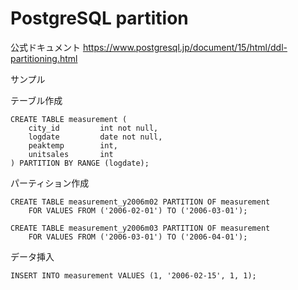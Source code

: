# PostgreSQL partition 


公式ドキュメント
https://www.postgresql.jp/document/15/html/ddl-partitioning.html


サンプル

テーブル作成
```
CREATE TABLE measurement (
    city_id         int not null,
    logdate         date not null,
    peaktemp        int,
    unitsales       int
) PARTITION BY RANGE (logdate);
```


パーティション作成
```
CREATE TABLE measurement_y2006m02 PARTITION OF measurement
    FOR VALUES FROM ('2006-02-01') TO ('2006-03-01');

CREATE TABLE measurement_y2006m03 PARTITION OF measurement
    FOR VALUES FROM ('2006-03-01') TO ('2006-04-01');
```


データ挿入
```
INSERT INTO measurement VALUES (1, '2006-02-15', 1, 1);
```
<!--stackedit_data:
eyJoaXN0b3J5IjpbLTY0ODg5NTc5OF19
-->